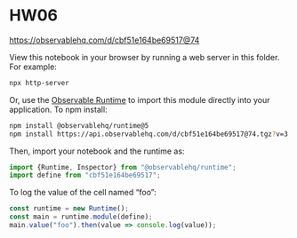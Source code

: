 # HW06

https://observablehq.com/d/cbf51e164be69517@74

View this notebook in your browser by running a web server in this folder. For
example:

~~~sh
npx http-server
~~~

Or, use the [Observable Runtime](https://github.com/observablehq/runtime) to
import this module directly into your application. To npm install:

~~~sh
npm install @observablehq/runtime@5
npm install https://api.observablehq.com/d/cbf51e164be69517@74.tgz?v=3
~~~

Then, import your notebook and the runtime as:

~~~js
import {Runtime, Inspector} from "@observablehq/runtime";
import define from "cbf51e164be69517";
~~~

To log the value of the cell named “foo”:

~~~js
const runtime = new Runtime();
const main = runtime.module(define);
main.value("foo").then(value => console.log(value));
~~~
